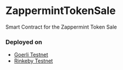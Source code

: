 # ZappermintTokenSale
Smart Contract for the Zappermint Token Sale

### Deployed on 
- [Goerli Testnet](https://goerli.etherscan.io/address/0x40A44537B812eFE6dBB48D62428a816519d06805)
- [Rinkeby Testnet](https://rinkeby.etherscan.io/address/0xd6865c9e02fd087ba036621b161aa94b2072949e)

